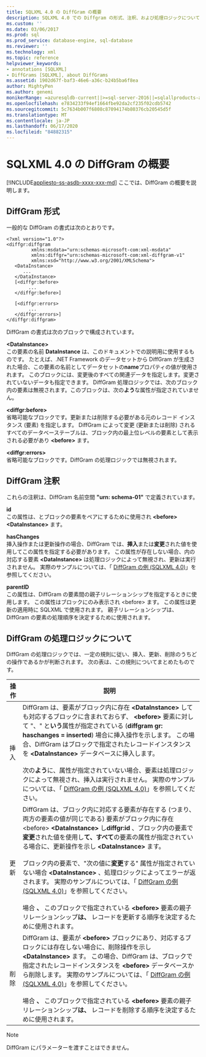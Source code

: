 ```yaml
---
title: SQLXML 4.0 の DiffGram の概要
description: SQLXML 4.0 での Diffgram の形式、注釈、および処理ロジックについて説明します。
ms.custom: ''
ms.date: 03/06/2017
ms.prod: sql
ms.prod_service: database-engine, sql-database
ms.reviewer: ''
ms.technology: xml
ms.topic: reference
helpviewer_keywords:
- annotations [SQLXML]
- DiffGrams [SQLXML], about DiffGrams
ms.assetid: 1902d67f-baf3-46e6-a36c-b24b5ba6f8ea
author: MightyPen
ms.author: genemi
monikerRange: =azuresqldb-current||>=sql-server-2016||=sqlallproducts-allversions||>=sql-server-linux-2017||=azuresqldb-mi-current
ms.openlocfilehash: e7834233f94ef1664fbe92da2cf235f02cdb5742
ms.sourcegitcommit: 5c7634b007f6808c87094174b80376cb20545d5f
ms.translationtype: MT
ms.contentlocale: ja-JP
ms.lasthandoff: 06/17/2020
ms.locfileid: "84882315"
---
```

# <a name="introduction-to-diffgrams-in-sqlxml-40"></a>SQLXML 4.0 の DiffGram の概要
[!INCLUDE[appliesto-ss-asdb-xxxx-xxx-md](../../../includes/appliesto-ss-asdb-xxxx-xxx-md.md)]
  ここでは、DiffGram の概要を説明します。  
  
## <a name="diffgram-format"></a>DiffGram 形式  
 一般的な DiffGram の書式は次のとおりです。  
  
```  
<?xml version="1.0"?>  
<diffgr:diffgram   
         xmlns:msdata="urn:schemas-microsoft-com:xml-msdata"  
         xmlns:diffgr="urn:schemas-microsoft-com:xml-diffgram-v1"  
         xmlns:xsd="http://www.w3.org/2001/XMLSchema">  
   <DataInstance>  
      ...  
   </DataInstance>  
   [<diffgr:before>  
        ...  
   </diffgr:before>]  
  
   [<diffgr:errors>  
        ...  
   </diffgr:errors>]  
</diffgr:diffgram>  
```  
  
 DiffGram の書式は次のブロックで構成されています。  
  
 **\<DataInstance>**  
 この要素の名前 **DataInstance** は、このドキュメントでの説明用に使用するものです。 たとえば、.NET Framework のデータセットから DiffGram が生成された場合、この要素の名前としてデータセットの**name**プロパティの値が使用されます。 このブロックには、変更後のすべての関連データを指定します。変更されていないデータも指定できます。 DiffGram 処理ロジックでは、次のブロック内の要素は無視されます。このブロックは、次の**よう**な属性が指定されていません。  
  
 **\<diffgr:before>**  
 省略可能なブロックです。更新または削除する必要がある元のレコード インスタンス (要素) を指定します。 DiffGram によって変更 (更新または削除) されるすべてのデータベーステーブルは、ブロック内の最上位レベルの要素として表示される必要があり **\<before>** ます。  
  
 **\<diffgr:errors>**  
 省略可能なブロックです。DiffGram の処理ロジックでは無視されます。  
  
## <a name="diffgram-annotations"></a>DiffGram 注釈  
 これらの注釈は、DiffGram 名前空間 **"urn: schema-01"** で定義されています。  
  
 **id**  
 この属性は、とブロックの要素をペアにするために使用され **\<before>** **\<DataInstance>** ます。  
  
 **hasChanges**  
 挿入操作または更新操作の場合、DiffGram では、**挿入**または**変更**された値を使用してこの属性を指定する必要があります。 この属性が存在しない場合、内の対応する要素 **\<DataInstance>** は処理ロジックによって無視され、更新は実行されません。 実際のサンプルについては、「 [DiffGram の例 &#40;SQLXML 4.0&#41;](../../../relational-databases/sqlxml-annotated-xsd-schemas-xpath-queries/diffgram/diffgram-examples-sqlxml-4-0.md)」を参照してください。  
  
 **parentID**  
 この属性は、DiffGram の要素間の親子リレーションシップを指定するときに使用します。 この属性はブロックにのみ表示され \<before> ます。 この属性は更新の適用時に SQLXML で使用されます。 親子リレーションシップは、DiffGram の要素の処理順序を決定するために使用されます。  
  
## <a name="understanding-the-diffgram-processing-logic"></a>DiffGram の処理ロジックについて  
 DiffGram の処理ロジックでは、一定の規則に従い、挿入、更新、削除のうちどの操作であるかが判断されます。 次の表は、この規則についてまとめたものです。  
  
|操作|説明|  
|---------------|-----------------|  
|挿入|DiffGram は、要素がブロック内に存在 **\<DataInstance>** しても対応するブロックに含まれておらず、 **\<before>** 要素に対して "、" と**いう**属性が指定されている (**diffgram gr: haschanges = inserted**) 場合に挿入操作を示します。 この場合、DiffGram はブロックで指定されたレコードインスタンスを **\<DataInstance>** データベースに挿入します。<br /><br /> 次の**よう**に、属性が指定されていない場合、要素は処理ロジックによって無視され、挿入は実行されません。 実際のサンプルについては、「 [DiffGram の例 &#40;SQLXML 4.0&#41;](../../../relational-databases/sqlxml-annotated-xsd-schemas-xpath-queries/diffgram/diffgram-examples-sqlxml-4-0.md)」を参照してください。|  
|更新|DiffGram は、ブロック内に対応する要素が存在する (つまり、両方の要素の値が同じである) 要素がブロック内に存在 \<before> **\<DataInstance>** し**diffgr:id** 、ブロック内の要素で**変更**された値を使用し**て、すべて**の要素の属性が指定されている場合に、更新操作を示し **\<DataInstance>** ます。<br /><br /> ブロック内の要素で、"次の値に**変更**する" 属性が指定されていない場合 **\<DataInstance>** 、処理ロジックによってエラーが返されます。 実際のサンプルについては、「 [DiffGram の例 &#40;SQLXML 4.0&#41;](../../../relational-databases/sqlxml-annotated-xsd-schemas-xpath-queries/diffgram/diffgram-examples-sqlxml-4-0.md)」を参照してください。<br /><br /> 場合 **、** このブロックで指定されている **\<before>** 要素の親子リレーションシップ**は、** レコードを更新する順序を決定するために使用されます。|  
|削除|DiffGram は、要素が **\<before>** ブロックにあり、対応するブロックには存在しない場合に、削除操作を示し **\<DataInstance>** ます。 この場合、DiffGram は、ブロックで指定されたレコードインスタンスを **\<before>** データベースから削除します。 実際のサンプルについては、「 [DiffGram の例 &#40;SQLXML 4.0&#41;](../../../relational-databases/sqlxml-annotated-xsd-schemas-xpath-queries/diffgram/diffgram-examples-sqlxml-4-0.md)」を参照してください。<br /><br /> 場合 **、** このブロックで指定されている **\<before>** 要素の親子リレーションシップ**は、** レコードを削除する順序を決定するために使用されます。|  
  
> [!NOTE]  
>  DiffGram にパラメーターを渡すことはできません。  
  
  
